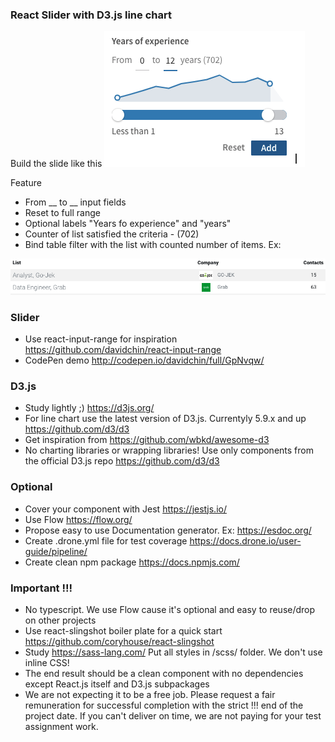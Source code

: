 ### React Slider with D3.js line chart

Build the slide like this 
![Slider](img/01-slider.png)

Feature 
- From __ to __ input fields 
- Reset to full range 
- Optional labels "Years fo experience" and "years"
- Counter of list satisfied the criteria - (702)   
- Bind table filter with the list with counted number of items. Ex:

![List](img/01-list-example.png) 

### Slider
- Use react-input-range for inspiration https://github.com/davidchin/react-input-range
- CodePen demo http://codepen.io/davidchin/full/GpNvqw/

### D3.js
- Study lightly ;) https://d3js.org/
- For line chart  use the latest version of D3.js. Currentyly 5.9.x and up https://github.com/d3/d3
- Get inspiration from https://github.com/wbkd/awesome-d3
- No charting libraries or wrapping libraries! Use only components from the official D3.js repo https://github.com/d3/d3

### Optional 
- Cover your component with Jest https://jestjs.io/ 
- Use Flow https://flow.org/
- Propose easy to use Documentation generator. Ex: https://esdoc.org/
- Create .drone.yml file for test coverage https://docs.drone.io/user-guide/pipeline/ 
- Create clean npm package https://docs.npmjs.com/ 

### Important !!!
- No typescript. We use Flow cause it's optional and easy to reuse/drop on other projects
- Use react-slingshot boiler plate for a quick start https://github.com/coryhouse/react-slingshot  
- Study https://sass-lang.com/ Put all styles in /scss/ folder. We don't use inline CSS! 
- The end result should be a clean component with no dependencies except React.js itself and D3.js subpackages
- We are not expecting it to be a free job. Please request a fair remuneration for successful completion with the strict !!! end of the project date. If you can't deliver on time, we are not paying for your test assignment work. 


